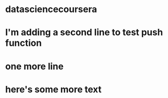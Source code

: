 # datasciencecoursera
# I'm adding a second line to test push function
# one more line
# here's some more text

